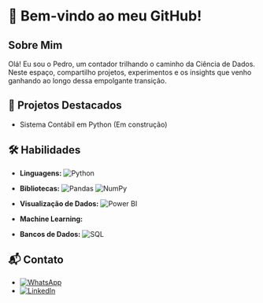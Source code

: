 # 👋 Bem-vindo ao meu GitHub!

## Sobre Mim
Olá! Eu sou o Pedro, um contador trilhando o caminho da Ciência de Dados. Neste espaço, compartilho projetos, experimentos e os insights que venho ganhando ao longo dessa empolgante transição.

## 🚀 Projetos Destacados
- Sistema Contábil em Python (Em construção)

## 🛠️ Habilidades
- **Linguagens:**
  ![Python](https://img.shields.io/badge/Python-3776AB?style=flat&logo=python&logoColor=white)
  

- **Bibliotecas:**
  ![Pandas](https://img.shields.io/badge/Pandas-150458?style=flat&logo=pandas&logoColor=white)
  ![NumPy](https://img.shields.io/badge/NumPy-013243?style=flat&logo=numpy&logoColor=white)

- **Visualização de Dados:**
  ![Power BI](https://img.shields.io/badge/Power_BI-F2C811?style=flat&logo=powerbi&logoColor=black)

- **Machine Learning:**

- **Bancos de Dados:**
  ![SQL](https://img.shields.io/badge/SQL-4169E1?style=flat&logo=sql&logoColor=white)

## 📬 Contato
- [![WhatsApp](https://img.shields.io/badge/WhatsApp-%2B55%2077981140537-25D366?style=flat&logo=whatsapp&logoColor=white)](https://wa.me/5577981140537)
- [![LinkedIn](https://img.shields.io/badge/LinkedIn-peugomes-0077B5?style=flat&logo=linkedin&logoColor=white)](https://www.linkedin.com/in/peugomes/)
